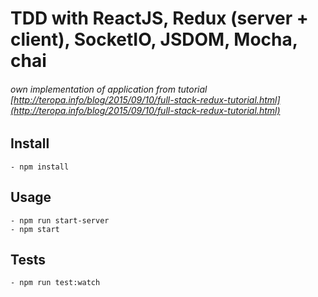 # TDD with ReactJS, Redux (server + client), SocketIO, JSDOM, Mocha, chai
######  own implementation of application from tutorial [http://teropa.info/blog/2015/09/10/full-stack-redux-tutorial.html](http://teropa.info/blog/2015/09/10/full-stack-redux-tutorial.html)

## Install

    - npm install

## Usage

    - npm run start-server
    - npm start

## Tests

    - npm run test:watch
